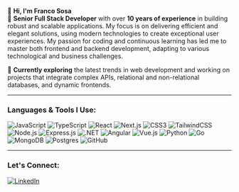 👋 **Hi, I'm Franco Sosa**  
🚀 **Senior Full Stack Developer** with over **10 years of experience** in building robust and scalable applications. My focus is on delivering efficient and elegant solutions, using modern technologies to create exceptional user experiences. My passion for coding and continuous learning has led me to master both frontend and backend development, adapting to various technological and business challenges.

🌱 **Currently exploring** the latest trends in web development and working on projects that integrate complex APIs, relational and non-relational databases, and dynamic frontends.

---

### Languages & Tools I Use:

![JavaScript](https://img.shields.io/badge/-JavaScript-black?style=flat-square&logo=javascript)
![TypeScript](https://img.shields.io/badge/-TypeScript-black?style=flat-square&logo=typescript)
![React](https://img.shields.io/badge/-React-black?style=flat-square&logo=react)
![Next.js](https://img.shields.io/badge/-Next.js-black?style=flat-square&logo=next.js)
![CSS3](https://img.shields.io/badge/-CSS3-black?style=flat-square&logo=css3)
![TailwindCSS](https://img.shields.io/badge/-TailwindCSS-black?style=flat-square&logo=tailwind-css)
![Node.js](https://img.shields.io/badge/-Node.js-black?style=flat-square&logo=node.js)
![Express.js](https://img.shields.io/badge/-Express.js-black?style=flat-square&logo=express)
![.NET](https://img.shields.io/badge/-.NET-black?style=flat-square&logo=dotnet)
![Angular](https://img.shields.io/badge/-Angular-black?style=flat-square&logo=angular)
![Vue.js](https://img.shields.io/badge/-Vue.js-black?style=flat-square&logo=vue.js)
![Python](https://img.shields.io/badge/-Python-black?style=flat-square&logo=python)
![Go](https://img.shields.io/badge/-Go-black?style=flat-square&logo=go)
![MongoDB](https://img.shields.io/badge/-MongoDB-black?style=flat-square&logo=mongodb)
![Postgres](https://img.shields.io/badge/-Postgres-black?style=flat-square&logo=postgresql)
![GitHub](https://img.shields.io/badge/-GitHub-black?style=flat-square&logo=github)

---

### Let's Connect:

[![LinkedIn](https://img.shields.io/badge/-LinkedIn-blue?style=flat-square&logo=linkedin)](https://www.linkedin.com/in/franco-gonzalez-sosa/)


<!--
**francososa97/francososa97** is a ✨ _special_ ✨ repository because its `README.md` (this file) appears on your GitHub profile.

Here are some ideas to get you started:

- 🔭 I’m currently working on ...
- 🌱 I’m currently learning ...
- 👯 I’m looking to collaborate on ...
- 🤔 I’m looking for help with ...
- 💬 Ask me about ...
- 📫 How to reach me: ...
- 😄 Pronouns: ...
- ⚡ Fun fact: ...
-->
